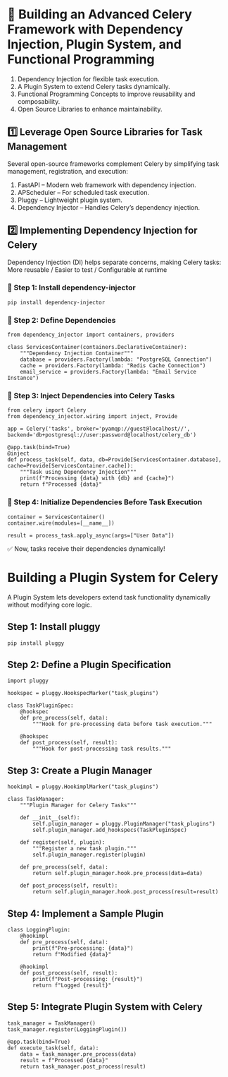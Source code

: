 # 🚀 Building an Advanced Celery Framework with Dependency Injection, Plugin System, and Functional Programming

1. Dependency Injection for flexible task execution.
2. A Plugin System to extend Celery tasks dynamically.
3. Functional Programming Concepts to improve reusability and composability.
4. Open Source Libraries to enhance maintainability.

## 1️⃣ Leverage Open Source Libraries for Task Management
Several open-source frameworks complement Celery by simplifying task management, registration, and execution:
1. FastAPI – Modern web framework with dependency injection.
2. APScheduler – For scheduled task execution.
3. Pluggy – Lightweight plugin system.
4. Dependency Injector – Handles Celery’s dependency injection.

## 2️⃣ Implementing Dependency Injection for Celery
Dependency Injection (DI) helps separate concerns, making Celery tasks:
More reusable / Easier to test / Configurable at runtime

### 🔹 Step 1: Install dependency-injector
```
pip install dependency-injector
```
### 🔹 Step 2: Define Dependencies
```
from dependency_injector import containers, providers

class ServicesContainer(containers.DeclarativeContainer):
    """Dependency Injection Container"""
    database = providers.Factory(lambda: "PostgreSQL Connection")
    cache = providers.Factory(lambda: "Redis Cache Connection")
    email_service = providers.Factory(lambda: "Email Service Instance")
```

### 🔹 Step 3: Inject Dependencies into Celery Tasks
```
from celery import Celery
from dependency_injector.wiring import inject, Provide

app = Celery('tasks', broker='pyamqp://guest@localhost//', backend='db+postgresql://user:password@localhost/celery_db')

@app.task(bind=True)
@inject
def process_task(self, data, db=Provide[ServicesContainer.database], cache=Provide[ServicesContainer.cache]):
    """Task using Dependency Injection"""
    print(f"Processing {data} with {db} and {cache}")
    return f"Processed {data}"
```

### 🔹 Step 4: Initialize Dependencies Before Task Execution
```
container = ServicesContainer()
container.wire(modules=[__name__])

result = process_task.apply_async(args=["User Data"])
```
✅ Now, tasks receive their dependencies dynamically!

# Building a Plugin System for Celery
A Plugin System lets developers extend task functionality dynamically without modifying core logic.

## Step 1: Install pluggy
```
pip install pluggy
```

## Step 2: Define a Plugin Specification
```
import pluggy

hookspec = pluggy.HookspecMarker("task_plugins")

class TaskPluginSpec:
    @hookspec
    def pre_process(self, data):
        """Hook for pre-processing data before task execution."""

    @hookspec
    def post_process(self, result):
        """Hook for post-processing task results."""
```

## Step 3: Create a Plugin Manager
```
hookimpl = pluggy.HookimplMarker("task_plugins")

class TaskManager:
    """Plugin Manager for Celery Tasks"""

    def __init__(self):
        self.plugin_manager = pluggy.PluginManager("task_plugins")
        self.plugin_manager.add_hookspecs(TaskPluginSpec)

    def register(self, plugin):
        """Register a new task plugin."""
        self.plugin_manager.register(plugin)

    def pre_process(self, data):
        return self.plugin_manager.hook.pre_process(data=data)

    def post_process(self, result):
        return self.plugin_manager.hook.post_process(result=result)
```

## Step 4: Implement a Sample Plugin
```
class LoggingPlugin:
    @hookimpl
    def pre_process(self, data):
        print(f"Pre-processing: {data}")
        return f"Modified {data}"

    @hookimpl
    def post_process(self, result):
        print(f"Post-processing: {result}")
        return f"Logged {result}"
```

## Step 5: Integrate Plugin System with Celery
```
task_manager = TaskManager()
task_manager.register(LoggingPlugin())

@app.task(bind=True)
def execute_task(self, data):
    data = task_manager.pre_process(data)
    result = f"Processed {data}"
    return task_manager.post_process(result)
```